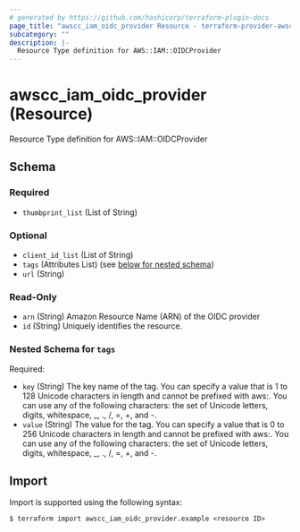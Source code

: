 ```yaml
---
# generated by https://github.com/hashicorp/terraform-plugin-docs
page_title: "awscc_iam_oidc_provider Resource - terraform-provider-awscc"
subcategory: ""
description: |-
  Resource Type definition for AWS::IAM::OIDCProvider
---
```


# awscc_iam_oidc_provider (Resource)

Resource Type definition for AWS::IAM::OIDCProvider



<!-- schema generated by tfplugindocs -->
## Schema

### Required

- `thumbprint_list` (List of String)

### Optional

- `client_id_list` (List of String)
- `tags` (Attributes List) (see [below for nested schema](#nestedatt--tags))
- `url` (String)

### Read-Only

- `arn` (String) Amazon Resource Name (ARN) of the OIDC provider
- `id` (String) Uniquely identifies the resource.

<a id="nestedatt--tags"></a>
### Nested Schema for `tags`

Required:

- `key` (String) The key name of the tag. You can specify a value that is 1 to 128 Unicode characters in length and cannot be prefixed with aws:. You can use any of the following characters: the set of Unicode letters, digits, whitespace, _, ., /, =, +, and -.
- `value` (String) The value for the tag. You can specify a value that is 0 to 256 Unicode characters in length and cannot be prefixed with aws:. You can use any of the following characters: the set of Unicode letters, digits, whitespace, _, ., /, =, +, and -.

## Import

Import is supported using the following syntax:

```shell
$ terraform import awscc_iam_oidc_provider.example <resource ID>
```
